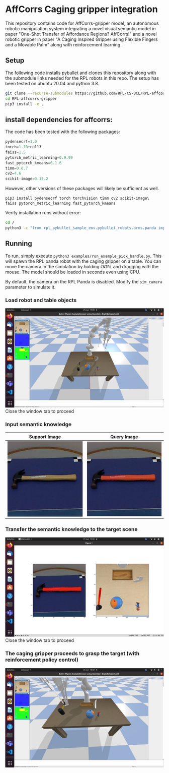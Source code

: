 # AffCorrs Caging gripper integration 

This repository contains code for AffCorrs-gripper model, an autonomous robotic manipulation system integrating a novel visual semantic model in paper "One-Shot Transfer of Affordance Regions? AffCorrs!" and a novel robotic gripper in paper "A  Caging  Inspired  Gripper  using  Flexible Fingers  and  a  Movable Palm" along with reinforcement learning.


## Setup

The following code installs pybullet and clones this repository along with the submodule links needed for the RPL robots in this repo. The setup has been tested on ubuntu 20.04 and python 3.8.

```bash
git clone --recurse-submodules https://github.com/RPL-CS-UCL/RPL-affcorrs-gripper.git
cd RPL-affcorrs-gripper
pip3 install -e .
```

## install dependencies for affcorrs:

The code has been tested with the following packages:

```python
pydensecrf=1.0
torch=1.10+cu113
faiss=1.5
pytorch_metric_learning=0.9.99
fast_pytorch_kmeans=0.1.6
timm=0.6.7
cv2=4.6
scikit-image=0.17.2
```

However, other versions of these packages will likely be sufficient as well.

```
pip3 install pydensecrf torch torchvision timm cv2 scikit-image\
faiss pytorch_metric_learning fast_pytorch_kmeans
```

Verify installation runs without error:
```bash
cd /
python3 -c "from rpl_pybullet_sample_env.pybullet_robots.arms.panda import RPL_Panda"
```

## Running 

To run, simply execute `python3 examples/run_example_pick_handle.py`. This will spawn the RPL panda robot with the caging gripper on a table. You can move the camera in the simulation by holding `CNTRL` and dragging with the mouse. The model should be loaded in seconds even using CPU.

By default, the camera on the RPL Panda is disabled. Modify the `sim_camera` parameter to simulate it.

### Load robot and table objects	
![Robots](doc/img/robot_tableObjects.png)
Close the window tab to proceed

### Input semantic knowledge
| Support Image | Query Image |
|:--------------:|:--------------:|
| ![Original Image](doc/img/prototype.png) | ![Annotated Image](doc/img/annotation.png) |

### Transfer the semantic knowledge to the target scene
![Robots](doc/img/find_part_correspondence.png)
Close the window tab to proceed

### The caging gripper proceeds to grasp the target (with reinforcement policy control)
![Robots](doc/img/grasping.png)

